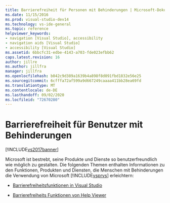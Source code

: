 ```yaml
---
title: Barrierefreiheit für Personen mit Behinderungen | Microsoft-Dokumentation
ms.date: 11/15/2016
ms.prod: visual-studio-dev14
ms.technology: vs-ide-general
ms.topic: reference
helpviewer_keywords:
- navigation [Visual Studio], accessibility
- navigation aids [Visual Studio]
- accessibility [Visual Studio]
ms.assetid: 6bbcfc31-edbe-4143-a703-fde023efbb62
caps.latest.revision: 16
author: jillre
ms.author: jillfra
manager: jillfra
ms.openlocfilehash: b042c9d389a1639b4a898f8d091fbd1832e56e25
ms.sourcegitcommit: 6cfffa72af599a9d667249caaaa411bb28ea69fd
ms.translationtype: MT
ms.contentlocale: de-DE
ms.lasthandoff: 09/02/2020
ms.locfileid: "72670280"
---
```

# <a name="accessibility-for-people-with-disabilities"></a>Barrierefreiheit für Benutzer mit Behinderungen
[!INCLUDE[vs2017banner](../../includes/vs2017banner.md)]

Microsoft ist bestrebt, seine Produkte und Dienste so benutzerfreundlich wie möglich zu gestalten. Die folgenden Themen enthalten Informationen zu den Funktionen, Produkten und Diensten, die Menschen mit Behinderungen die Verwendung von Microsoft [!INCLUDE[vsprvs](../../includes/vsprvs-md.md)] erleichtern:

- [Barrierefreiheitsfunktionen in Visual Studio](../../ide/reference/accessibility-features-of-visual-studio.md)

- [Barrierefreiheits Funktionen von Help Viewer](../../ide/accessibility-features-of-the-help-viewer.md)
